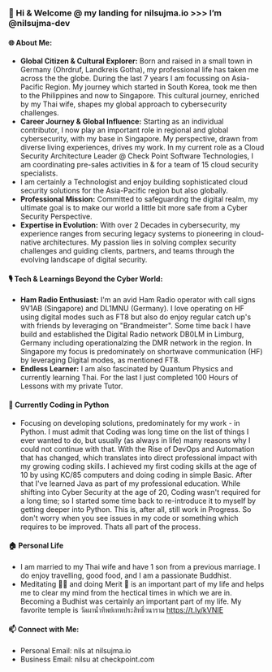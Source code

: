 ### 👋 Hi & Welcome @ my landing for nilsujma.io >>> I’m @nilsujma-dev

#### 🌐 About Me:
- **Global Citizen & Cultural Explorer:** Born and raised in a small town in Germany (Ohrdruf, Landkreis Gotha), my professional life has taken me across the the globe. During the last 7 years I am focussing on Asia-Pacific Region. My journey which started in South Korea, took me then to the Philippines and now to Singapore. This cultural journey, enriched by my Thai wife, shapes my global approach to cybersecurity challenges.
- **Career Journey & Global Influence:** Starting as an individual contributor, I now play an important role in regional and global cybersecurity, with my base in Singapore. My perspective, drawn from diverse living experiences, drives my work. In my current role as a Cloud Security Architecture Leader @ Check Point Software Technologies, I am coordinating pre-sales activities in & for a team of 15 cloud security specialists.
- I am certainly a Technologist and enjoy building sophisticated cloud security solutions for the Asia-Pacific region but also globally. 
- **Professional Mission:** Committed to safeguarding the digital realm, my ultimate goal is to make our world a little bit more safe from a Cyber Security Perspective. 
- **Expertise in Evolution:** With over 2 Decades in cybersecurity, my experience ranges from securing legacy systems to pioneering in cloud-native architectures. My passion lies in solving complex security challenges and guiding clients, partners, and teams through the evolving landscape of digital security. 

#### 🎙️ Tech & Learnings Beyond the Cyber World:
- **Ham Radio Enthusiast:** I'm an avid Ham Radio operator with call signs 9V1AB (Singapore) and DL1MNU (Germany). I love operating on HF using digital modes such as FT8 but also do enjoy regular catch up's with friends by leveraging on "Brandmeister". Some time back I have build and established the Digital Radio network DB0LM in Limburg, Germany including operationalzing the DMR network in the region. In Singapore my focus is predominately on shortwave communication (HF) by leveraging Digital modes, as mentioned FT8. 
- **Endless Learner:** I am also fascinated by Quantum Physics and currently learning Thai. For the last I just completed 100 Hours of Lessons with my private Tutor. 

#### 🌱 Currently Coding in Python
- Focusing on developing solutions, predominately for my work - in Python. I must admit that Coding was long time on the list of things I ever wanted to do, but usually (as always in life) many reasons why I could not continue with that. With the Rise of DevOps and Automation that has changed, which translates into direct professional impact with my growing coding skills. I achieved my first coding skills at the age of 10 by using KC/85 computers and doing coding in simple Basic. After that I've learned Java as part of my professional education. While shifting into Cyber Security at the age of 20, Coding wasn't required for a long time; so I started some time back to re-introduce it to myself by getting deeper into Python. This is, after all, still work in Progress. So don't worry when you see issues in my code or something which requires to be improved. Thats all part of the process.

#### 🏠 Personal Life
- I am married to my Thai wife and have 1 son from a previous marriage. I do enjoy travelling, good food, and I am a passionate Buddhist.
- Meditating 🧘‍♀️ and doing Merit 🙏 is an important part of my life and helps me to clear my mind from the hectical times in which we are in. Becoming a Budhist was certainly an important part of my life. My favorite temple is วัดผาน้ำทิพย์เทพประสิทธิ์วนาราม https://t.ly/kVNIE
  
#### 📫 Connect with Me:
- Personal Email: nils at nilsujma.io
- Business Email: nilsu at checkpoint.com

